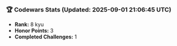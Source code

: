 ### 🏆 Codewars Stats (Updated: 2025-09-01 21:06:45 UTC)

- **Rank:** 8 kyu
- **Honor Points:** 3
- **Completed Challenges:** 1
